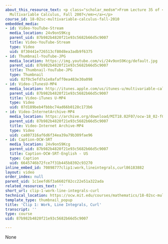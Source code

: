 ```yaml
---
about_this_resource_text: <p class="scholar_medsm">From Lecture 35 of <a href="http://ocw.mit.edu/courses/mathematics/18-02-multivariable-calculus-fall-2007/video-lectures/"><em>18.02
  Multivariable Calculus, Fall 2007</em></a></p>
course_id: 18-02sc-multivariable-calculus-fall-2010
embedded_media:
- id: Video-YouTube-Stream
  media_location: 24v9onS9Kcg
  parent_uid: 87b982b4820f21e93c5682b66d5c9007
  title: Video-YouTube-Stream
  type: Video
  uid: 8f30441e726513cf80d8ea3adb9f6375
- id: Thumbnail-YouTube-JPG
  media_location: https://img.youtube.com/vi/24v9onS9Kcg/default.jpg
  parent_uid: 87b982b4820f21e93c5682b66d5c9007
  title: Thumbnail-YouTube-JPG
  type: Thumbnail
  uid: 02f0c5efd7a1e8afaff0ea483e30a098
- id: Video-iTunesU-MP4
  media_location: http://itunes.apple.com/us/itunes-u/multivariable-calculus-spring/id354869122
  parent_uid: 87b982b4820f21e93c5682b66d5c9007
  title: Video-iTunes U-MP4
  type: Video
  uid: 07d189beb4fbbbc74ad66b0128c173b6
- id: Video-InternetArchive-MP4
  media_location: https://archive.org/download/MIT18.02F07/ocw-18_02-f07-lec35_300k.mp4
  parent_uid: 87b982b4820f21e93c5682b66d5c9007
  title: Video-Internet Archive-MP4
  type: Video
  uid: ca807316af6d6f34ea39a79b309fae96
- id: Caption-OCW-SRT
  media_location: 24v9onS9Kcg
  parent_uid: 87b982b4820f21e93c5682b66d5c9007
  title: Caption-OCW-SRT-English - US
  type: Caption
  uid: 6645746b72fce7f31b445b8392c93270
inline_embed_id: 70898777clip1:work,lineintegrals,curl86183882
layout: video
order_index: null
parent_uid: 1c1eefd6f3a6602f82cc22e51a322ada
related_resources_text: ''
short_url: clip-1-work-line-integrals-curl
technical_location: https://ocw.mit.edu/courses/mathematics/18-02sc-multivariable-calculus-fall-2010/final-exam-1/review/session-102-unit-4-review/clip-1-work-line-integrals-curl
template_type: thumbnail_popup
title: 'Clip 1: Work, Line Integrals, Curl'
transcript: ''
type: course
uid: 87b982b4820f21e93c5682b66d5c9007

---
```

None